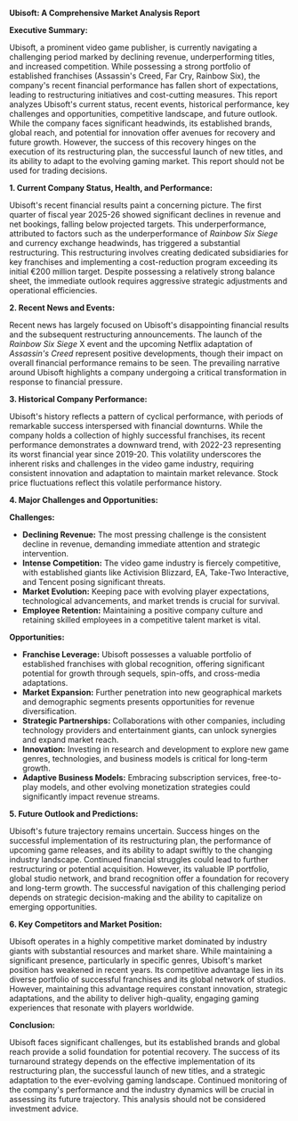 **Ubisoft: A Comprehensive Market Analysis Report**

**Executive Summary:**

Ubisoft, a prominent video game publisher, is currently navigating a challenging period marked by declining revenue, underperforming titles, and increased competition.  While possessing a strong portfolio of established franchises (Assassin's Creed, Far Cry, Rainbow Six), the company's recent financial performance has fallen short of expectations, leading to restructuring initiatives and cost-cutting measures.  This report analyzes Ubisoft's current status, recent events, historical performance, key challenges and opportunities, competitive landscape, and future outlook.  While the company faces significant headwinds, its established brands, global reach, and potential for innovation offer avenues for recovery and future growth.  However, the success of this recovery hinges on the execution of its restructuring plan, the successful launch of new titles, and its ability to adapt to the evolving gaming market. This report should not be used for trading decisions.


**1. Current Company Status, Health, and Performance:**

Ubisoft's recent financial results paint a concerning picture.  The first quarter of fiscal year 2025-26 showed significant declines in revenue and net bookings, falling below projected targets.  This underperformance, attributed to factors such as the underperformance of *Rainbow Six Siege* and currency exchange headwinds, has triggered a substantial restructuring.  This restructuring involves creating dedicated subsidiaries for key franchises and implementing a cost-reduction program exceeding its initial €200 million target.  Despite possessing a relatively strong balance sheet, the immediate outlook requires aggressive strategic adjustments and operational efficiencies.


**2. Recent News and Events:**

Recent news has largely focused on Ubisoft's disappointing financial results and the subsequent restructuring announcements. The launch of the *Rainbow Six Siege* X event and the upcoming Netflix adaptation of *Assassin's Creed* represent positive developments, though their impact on overall financial performance remains to be seen.  The prevailing narrative around Ubisoft highlights a company undergoing a critical transformation in response to financial pressure.


**3. Historical Company Performance:**

Ubisoft's history reflects a pattern of cyclical performance, with periods of remarkable success interspersed with financial downturns. While the company holds a collection of highly successful franchises, its recent performance demonstrates a downward trend, with 2022-23 representing its worst financial year since 2019-20. This volatility underscores the inherent risks and challenges in the video game industry, requiring consistent innovation and adaptation to maintain market relevance.  Stock price fluctuations reflect this volatile performance history.


**4. Major Challenges and Opportunities:**

**Challenges:**

* **Declining Revenue:**  The most pressing challenge is the consistent decline in revenue, demanding immediate attention and strategic intervention.
* **Intense Competition:**  The video game industry is fiercely competitive, with established giants like Activision Blizzard, EA, Take-Two Interactive, and Tencent posing significant threats.
* **Market Evolution:**  Keeping pace with evolving player expectations, technological advancements, and market trends is crucial for survival.
* **Employee Retention:**  Maintaining a positive company culture and retaining skilled employees in a competitive talent market is vital.

**Opportunities:**

* **Franchise Leverage:**  Ubisoft possesses a valuable portfolio of established franchises with global recognition, offering significant potential for growth through sequels, spin-offs, and cross-media adaptations.
* **Market Expansion:**  Further penetration into new geographical markets and demographic segments presents opportunities for revenue diversification.
* **Strategic Partnerships:**  Collaborations with other companies, including technology providers and entertainment giants, can unlock synergies and expand market reach.
* **Innovation:**  Investing in research and development to explore new game genres, technologies, and business models is critical for long-term growth.
* **Adaptive Business Models:**  Embracing subscription services, free-to-play models, and other evolving monetization strategies could significantly impact revenue streams.

**5. Future Outlook and Predictions:**

Ubisoft's future trajectory remains uncertain.  Success hinges on the successful implementation of its restructuring plan, the performance of upcoming game releases, and its ability to adapt swiftly to the changing industry landscape.  Continued financial struggles could lead to further restructuring or potential acquisition. However, its valuable IP portfolio, global studio network, and brand recognition offer a foundation for recovery and long-term growth.  The successful navigation of this challenging period depends on strategic decision-making and the ability to capitalize on emerging opportunities.


**6. Key Competitors and Market Position:**

Ubisoft operates in a highly competitive market dominated by industry giants with substantial resources and market share.  While maintaining a significant presence, particularly in specific genres, Ubisoft's market position has weakened in recent years.  Its competitive advantage lies in its diverse portfolio of successful franchises and its global network of studios. However, maintaining this advantage requires constant innovation, strategic adaptations, and the ability to deliver high-quality, engaging gaming experiences that resonate with players worldwide.

**Conclusion:**

Ubisoft faces significant challenges, but its established brands and global reach provide a solid foundation for potential recovery.  The success of its turnaround strategy depends on the effective implementation of its restructuring plan, the successful launch of new titles, and a strategic adaptation to the ever-evolving gaming landscape.  Continued monitoring of the company's performance and the industry dynamics will be crucial in assessing its future trajectory.  This analysis should not be considered investment advice.